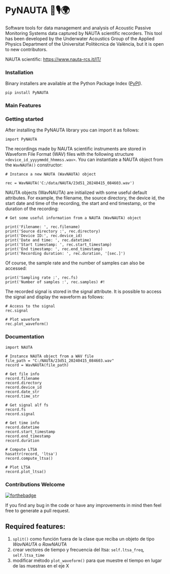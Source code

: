 # PyNAUTA 🌊🎙️🌍 

Software tools for data management and analysis of Acoustic Passive Monitoring Systems data captured by NAUTA scientific recorders. This tool has been developed by the Underwater Acoustics Group of the Applied Physics Department of the Universitat Politècnica de València, but it is open to new contributors.

NAUTA scientific: https://www.nauta-rcs.it/IT/

### Installation

Binary installers are available at the Python Package Index ([PyPI](https://pypi.org/project/PyNAUTA)).

```
pip install PyNAUTA
```

### Main Features

### Getting started

After installing the PyNAUTA library you can import it as follows:

```
import PyNAUTA
```

The recordings made by NAUTA scientific instruments are stored in Waveform File Format (WAV) files with the following structure `<device_id_yyyymmdd_hhmmss.wav>`. You can instantiate a NAUTA object from the `WavNAUTA()` constructor:

```
# Instance a new NAUTA (WavNAUTA) object

rec = WavNAUTA('C:/data/NAUTA/23d51_20240415_084603.wav')
```

NAUTA objects (WavNAUTA) are initialized with some useful default attributes. For example, the filename, the source directory, the device id, the start date and time of the recording, the start and end timestamp, or the duration of the recording:

```
# Get some useful information from a NAUTA (WavNAUTA) object

print('Filename: ', rec.filename)
print('Source directory :', rec.directory)
print('Device ID:', rec.device_id)
print('Date and time: ', rec.datetime)
print('Start timestamp: ', rec.start_timestamp)
print('End timestamp: ', rec.end_timestamp)
print('Recording duration: ', rec.duration, '[sec.]')
```

Of course, the sample rate and the number of samples can also be accessed:

```
print('Sampling rate :', rec.fs)
print('Number of samples :', rec.samples) #!
```

The recorded signal is stored in the signal attribute. It is possible to access the signal and display the waveform as follows:

```
# Access to the signal
rec.signal

# Plot waveform
rec.plot_waveform()
```

### Documentation












```
import NAUTA

# Instance NAUTA object from a WAV file
file_path = "C:/NAUTA/23d51_20240415_084603.wav"
record = WavNAUTA(file_path)

# Get file info
record.filename
record.directory
record.device_id
record.date_str
record.time_str

# Get signal alf fs
record.fs
record.signal

# Get time info
record.datetime
record.start_timestamp
record.end_timestamp
record.duration

# Compute LTSA
hasattr(record, 'ltsa')
record.compute_ltsa()

# Plot LTSA
record.plot_ltsa()

```

### Contributions Welcome
[![forthebadge](https://forthebadge.com/images/badges/built-with-love.svg)](#)

If you find any bug in the code or have any improvements in mind then feel free to generate a pull request.

## Required features:

1) `split()` como función fuera de la clase que reciba un objeto de tipo *WavNAUTA* o *RawNAUTA*
2) crear vectores de tiempo y frecuencia del ltsa: `self.ltsa_freq`, `self.ltsa_time`
3) modificar método `plot_waveform()` para que muestre el tiempo en lugar de las muestras en el eje X
